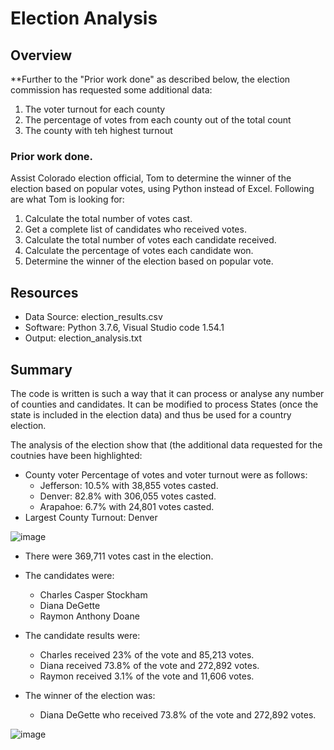 # Election Analysis

## Overview
**Further to the "Prior work done" as described below, the election commission has requested some additional data:

1. The voter turnout for each county
2. The percentage of votes from each county out of the total count
3. The county with teh highest turnout

### Prior work done.
Assist Colorado election official, Tom to determine the winner of the election based on popular votes, using Python instead of Excel. Following are what Tom is looking for:

1. Calculate the total number of votes cast.
2. Get a complete list of candidates who received votes.
3. Calculate the total number of votes each candidate received.
4. Calculate the percentage of votes each candidate won.
5. Determine the winner of the election based on popular vote.

## Resources
- Data Source: election_results.csv
- Software: Python 3.7.6, Visual Studio code 1.54.1
- Output: election_analysis.txt

## Summary
The code is written is such a way that it can process or analyse any number of counties and candidates. It can be modified to process States (once the state is included in the election data) and thus be used for a country election.
 
The analysis of the election show that (the additional data requested for the coutnies have been highlighted:

- County voter Percentage of votes and voter turnout were as follows:
	- Jefferson: 10.5% with 38,855 votes casted.
	- Denver: 82.8% with 306,055 votes casted.
	- Arapahoe: 6.7% with 24,801 votes casted.
- Largest County Turnout: Denver


![image](https://user-images.githubusercontent.com/78666055/111475687-bcf8b680-8703-11eb-9244-5b905278b767.png)

- There were 369,711 votes cast in the election.
- The candidates were:

	- Charles Casper Stockham
	- Diana DeGette
	- Raymon Anthony Doane
- The candidate results were:
	- Charles received 23% of the vote and 85,213 votes.
	- Diana received 73.8% of the vote and 272,892 votes.
	- Raymon received 3.1% of the vote and 11,606 votes.
- The winner of the election was:
	- Diana DeGette who received 73.8% of the vote and 272,892 votes.


![image](https://user-images.githubusercontent.com/78666055/111481855-bd944b80-8709-11eb-9a48-e45b0139a7ca.png)

